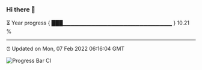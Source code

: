 ### Hi there 👋

⏳ Year progress { ███▁▁▁▁▁▁▁▁▁▁▁▁▁▁▁▁▁▁▁▁▁▁▁▁▁▁▁ } 10.21 %

---

⏰ Updated on Mon, 07 Feb 2022 06:16:04 GMT

![Progress Bar CI](https://github.com/liununu/liununu/workflows/Progress%20Bar%20CI/badge.svg)
